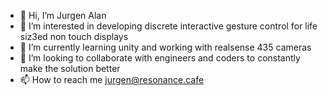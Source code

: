 - 👋 Hi, I’m Jurgen Alan 
- 👀 I’m interested in developing discrete interactive gesture control for life siz3ed non touch displays 
- 🌱 I’m currently learning unity and working with realsense 435 cameras 
- 💞️ I’m looking to collaborate with engineers and coders to constantly make the solution better 
- 📫 How to reach me jurgen@resonance.cafe

<!---
Jurgenalan9/Jurgenalan9 is a ✨ special ✨ repository because its `README.md` (this file) appears on your GitHub profile.
You can click the Preview link to take a look at your changes.
--->
